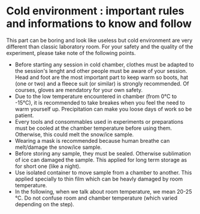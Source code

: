 # Cold environment : important rules and informations to know and follow

This part can be boring and look like useless but cold environment are very different than classic laboratory room. For your safety and the quality of the experiment, please take note of the following points.

- Before starting any session in cold chamber, clothes must be adapted to the session's lenght and other people must be aware of your session. Head and foot are the most important part to keep warm so boots, hat (one or two) and a fleece suit (or similar) is strongly recommended. Of courses, gloves are mendatory for your own safety.
- Due to the low temperature encountered in chamber (from 0°C to -15°C), it is recommended to take breakes when you feel the need to warm yourself up. Precipitation can make you loose days of work so be patient.
- Every tools and consommables used in experiments or preparations must be cooled at the chamber temperature before using them. Otherwise, this could melt the snow/ice sample.
- Wearing a mask is recommended because human breathe can melt/damage the snow/ice sample.
- Before storing any sample, they must be sealed. Otherwise sublimation of ice can damaged the sample. This applied for long term storage as for short one (like a night).
- Use isolated container to move sample from a chamber to another. This applied specially to thin film which can be heavly damaged by room temperature.
- In the following, when we talk about room temperature, we mean 20-25 °C. Do not confuse room and chamber temperature (which varied depending on the step).